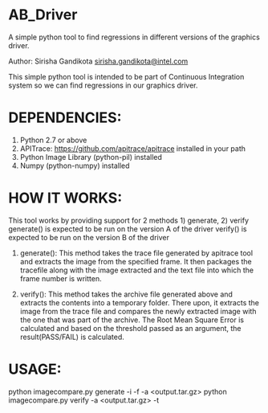 # AB_Driver
A simple python tool to find regressions in different versions of the graphics driver. 

Author: Sirisha Gandikota <sirisha.gandikota@intel.com>

This simple python tool is intended to be part of Continuous Integration system
so we can find regressions in our graphics driver. 

DEPENDENCIES:
==============
1) Python 2.7  or above
2) APITrace: https://github.com/apitrace/apitrace installed in your path
3) Python Image Library (python-pil) installed
4) Numpy (python-numpy) installed


HOW IT WORKS:
==============
This tool works by providing support for 2 methods 1) generate, 2) verify
generate() is expected to be run on the version A of the driver
verify() is expected to be run on the version B of the driver

1) generate(): This method takes the trace file generated by apitrace tool and 
extracts the image from the specified frame. It then packages the tracefile along
with the image extracted and the text file into which the frame number is written.

2) verify(): This method takes the archive file generated above and extracts the 
contents into a temporary folder. There upon, it extracts the image from the trace 
file and compares the newly extracted image with the one that was part of the archive.
The Root Mean Square Error is calculated and based on the threshold passed as an
argument, the result(PASS/FAIL) is calculated.


USAGE: 
=======
python imagecompare.py generate  -i <tracefile> -f <f no> -a <output.tar.gz> 
python imagecompare.py verify  -a <output.tar.gz> -t

